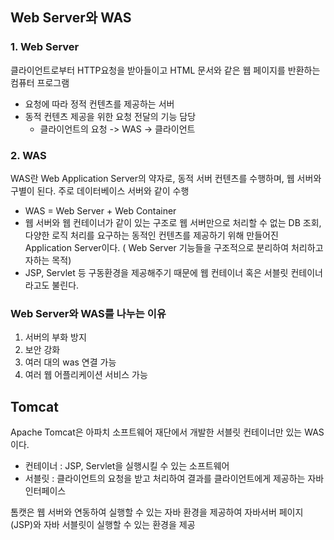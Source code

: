 ## Web Server와 WAS

### 1. Web Server
클라이언트로부터 HTTP요청을 받아들이고 HTML 문서와 같은 웹 페이지를 반환하는 컴퓨터 프로그램
- 요청에 따라 정적 컨텐츠를 제공하는 서버
- 동적 컨텐츠 제공을 위한 요청 전달의 기능 담당 
	- 클라이언트의 요청 -> WAS -> 클라이언트

### 2. WAS
WAS란 Web Application Server의 약자로, 동적 서버 컨텐츠를 수행하며, 웹 서버와 구별이 된다. 주로 데이터베이스 서버와 같이 수행
- WAS = Web Server + Web Container  
- 웹 서버와 웹 컨테이너가 같이 있는 구조로 웹 서버만으로 처리할 수 없는 DB 조회, 다양한 로직 처리를 요구하는 동적인 컨텐츠를 제공하기 위해 만들어진 Application Server이다. ( Web Server 기능들을 구조적으로 분리하여 처리하고자하는 목적)
- JSP, Servlet 등 구동환경을 제공해주기 때문에 웹 컨테이너 혹은 서블릿 컨테이너라고도 불린다.


### Web Server와 WAS를 나누는 이유
1. 서버의 부화 방지
2. 보안 강화
3. 여러 대의 was 연결 가능
4. 여러 웹 어플리케이션 서비스 가능


## Tomcat
Apache Tomcat은 아파치 소프트웨어 재단에서 개발한 서블릿 컨테이너만 있는 WAS이다.
- 컨테이너 : JSP, Servlet을 실행시킬 수 있는 소프트웨어
- 서블릿 : 클라이언트의 요청을 받고 처리하여 결과를 클라이언트에게 제공하는 자바 인터페이스

톰캣은 웹 서버와 연동하여 실행할 수 있는 자바 환경을 제공하여 자바서버 페이지(JSP)와 자바 서블릿이 실행할 수 있는 환경을 제공